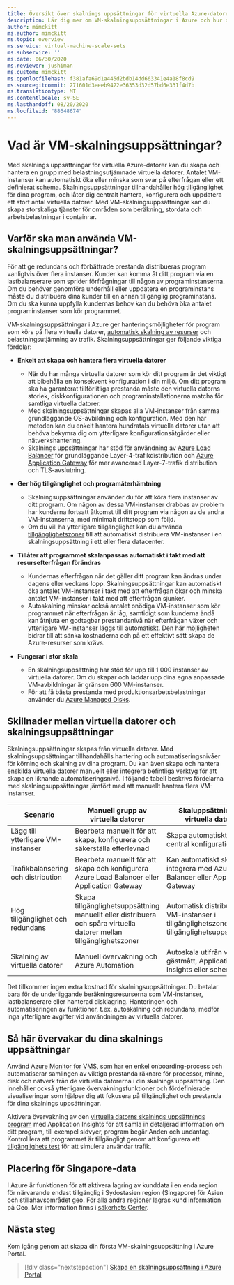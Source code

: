 ```yaml
---
title: Översikt över skalnings uppsättningar för virtuella Azure-datorer
description: Lär dig mer om VM-skalningsuppsättningar i Azure och hur du skalar dina program automatiskt
author: mimckitt
ms.author: mimckitt
ms.topic: overview
ms.service: virtual-machine-scale-sets
ms.subservice: ''
ms.date: 06/30/2020
ms.reviewer: jushiman
ms.custom: mimckitt
ms.openlocfilehash: f381afa69d1a445d2bdb14dd663341e4a18f8cd9
ms.sourcegitcommit: 271601d3eeeb9422e36353d32d57bd6e331f4d7b
ms.translationtype: MT
ms.contentlocale: sv-SE
ms.lasthandoff: 08/20/2020
ms.locfileid: "88648674"
---
```

# <a name="what-are-virtual-machine-scale-sets"></a>Vad är VM-skalningsuppsättningar?
Med skalnings uppsättningar för virtuella Azure-datorer kan du skapa och hantera en grupp med belastningsutjämnade virtuella datorer. Antalet VM-instanser kan automatiskt öka eller minska som svar på efterfrågan eller ett definierat schema. Skalningsuppsättningar tillhandahåller hög tillgänglighet för dina program, och låter dig centralt hantera, konfigurera och uppdatera ett stort antal virtuella datorer. Med VM-skalningsuppsättningar kan du skapa storskaliga tjänster för områden som beräkning, stordata och arbetsbelastningar i containrar.


## <a name="why-use-virtual-machine-scale-sets"></a>Varför ska man använda VM-skalningsuppsättningar?
För att ge redundans och förbättrade prestanda distribueras program vanligtvis över flera instanser. Kunder kan komma åt ditt program via en lastbalanserare som sprider förfrågningar till någon av programinstanserna. Om du behöver genomföra underhåll eller uppdatera en programinstans måste du distribuera dina kunder till en annan tillgänglig programinstans. Om du ska kunna uppfylla kundernas behov kan du behöva öka antalet programinstanser som kör programmet.

VM-skalningsuppsättningar i Azure ger hanteringsmöjligheter för program som körs på flera virtuella datorer, [automatisk skalning av resurser](virtual-machine-scale-sets-autoscale-overview.md) och belastningsutjämning av trafik. Skalningsuppsättningar ger följande viktiga fördelar:

- **Enkelt att skapa och hantera flera virtuella datorer**
    - När du har många virtuella datorer som kör ditt program är det viktigt att bibehålla en konsekvent konfiguration i din miljö. Om ditt program ska ha garanterat tillförlitliga prestanda måste den virtuella datorns storlek, diskkonfigurationen och programinstallationerna matcha för samtliga virtuella datorer.
    - Med skalningsuppsättningar skapas alla VM-instanser från samma grundläggande OS-avbildning och konfiguration. Med den här metoden kan du enkelt hantera hundratals virtuella datorer utan att behöva bekymra dig om ytterligare konfigurationsåtgärder eller nätverkshantering.
    - Skalnings uppsättningar har stöd för användning av [Azure Load Balancer](../load-balancer/load-balancer-overview.md) för grundläggande Layer-4-trafikdistribution och [Azure Application Gateway](../application-gateway/overview.md) för mer avancerad Layer-7-trafik distribution och TLS-avslutning.

- **Ger hög tillgänglighet och programåterhämtning**
    - Skalningsuppsättningar använder du för att köra flera instanser av ditt program. Om någon av dessa VM-instanser drabbas av problem har kunderna fortsatt åtkomst till ditt program via någon av de andra VM-instanserna, med minimalt driftstopp som följd.
    - Om du vill ha ytterligare tillgänglighet kan du använda [tillgänglighetszoner](../availability-zones/az-overview.md) till att automatiskt distribuera VM-instanser i en skalningsuppsättning i ett eller flera datacenter.

- **Tillåter att programmet skalanpassas automatiskt i takt med att resursefterfrågan förändras**
    - Kundernas efterfrågan när det gäller ditt program kan ändras under dagens eller veckans lopp. Skalningsuppsättningar kan automatiskt öka antalet VM-instanser i takt med att efterfrågan ökar och minska antalet VM-instanser i takt med att efterfrågan sjunker.
    - Autoskalning minskar också antalet onödiga VM-instanser som kör programmet när efterfrågan är låg, samtidigt som kunderna ändå kan åtnjuta en godtagbar prestandanivå när efterfrågan växer och ytterligare VM-instanser läggs till automatiskt. Den här möjligheten bidrar till att sänka kostnaderna och på ett effektivt sätt skapa de Azure-resurser som krävs.

- **Fungerar i stor skala**
    - En skalningsuppsättning har stöd för upp till 1 000 instanser av virtuella datorer. Om du skapar och laddar upp dina egna anpassade VM-avbildningar är gränsen 600 VM-instanser.
    - För att få bästa prestanda med produktionsarbetsbelastningar använder du [Azure Managed Disks](../virtual-machines/managed-disks-overview.md).


## <a name="differences-between-virtual-machines-and-scale-sets"></a>Skillnader mellan virtuella datorer och skalningsuppsättningar
Skalningsuppsättningar skapas från virtuella datorer. Med skalningsuppsättningar tillhandahålls hantering och automatiseringsnivåer för körning och skalning av dina program. Du kan även skapa och hantera enskilda virtuella datorer manuellt eller integrera befintliga verktyg för att skapa en liknande automatiseringsnivå. I följande tabell beskrivs fördelarna med skalningsuppsättningar jämfört med att manuellt hantera flera VM-instanser.

| Scenario                           | Manuell grupp av virtuella datorer                                                                    | Skaluppsättning för virtuella datorer |
|------------------------------------|----------------------------------------------------------------------------------------|---------------------------|
| Lägg till ytterligare VM-instanser        | Bearbeta manuellt för att skapa, konfigurera och säkerställa efterlevnad                             | Skapa automatiskt från central konfiguration |
| Trafikbalansering och distribution | Bearbeta manuellt för att skapa och konfigurera Azure Load Balancer eller Application Gateway      | Kan automatiskt skapa och integrera med Azure Load Balancer eller Application Gateway |
| Hög tillgänglighet och redundans   | Skapa tillgänglighetsuppsättning manuellt eller distribuera och spåra virtuella datorer mellan tillgänglighetszoner | Automatisk distribution av VM-instanser i tillgänglighetszoner eller tillgänglighetsuppsättningar |
| Skalning av virtuella datorer                     | Manuell övervakning och Azure Automation                                                 | Autoskala utifrån värdmått, gästmått, Application Insights eller schema |

Det tillkommer ingen extra kostnad för skalningsuppsättningar. Du betalar bara för de underliggande beräkningsresurserna som VM-instanser, lastbalanserare eller hanterad disklagring. Hanteringen och automatiseringen av funktioner, t.ex. autoskalning och redundans, medför inga ytterligare avgifter vid användningen av virtuella datorer.

## <a name="how-to-monitor-your-scale-sets"></a>Så här övervakar du dina skalnings uppsättningar

Använd [Azure Monitor for VMS](../azure-monitor/insights/vminsights-overview.md), som har en enkel onboarding-process och automatiserar samlingen av viktiga prestanda räknare för processor, minne, disk och nätverk från de virtuella datorerna i din skalnings uppsättning. Den innehåller också ytterligare övervakningsfunktioner och fördefinierade visualiseringar som hjälper dig att fokusera på tillgänglighet och prestanda för dina skalnings uppsättningar.

Aktivera övervakning av den [virtuella datorns skalnings uppsättnings program](../azure-monitor/app/azure-vm-vmss-apps.md) med Application Insights för att samla in detaljerad information om ditt program, till exempel sidvyer, program begär Anden och undantag. Kontrol lera att programmet är tillgängligt genom att konfigurera ett [tillgänglighets test](../azure-monitor/app/monitor-web-app-availability.md) för att simulera användar trafik.

## <a name="singapore-data-residency"></a>Placering för Singapore-data

I Azure är funktionen för att aktivera lagring av kunddata i en enda region för närvarande endast tillgänglig i Sydostasien region (Singapore) för Asien och stillahavsområdet geo. För alla andra regioner lagras kund information på Geo. Mer information finns i [säkerhets Center](https://azuredatacentermap.azurewebsites.net/).

## <a name="next-steps"></a>Nästa steg
Kom igång genom att skapa din första VM-skalningsuppsättning i Azure Portal.

> [!div class="nextstepaction"]
> [Skapa en skalningsuppsättning i Azure Portal](quick-create-portal.md)
